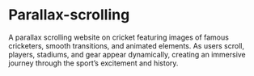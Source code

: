 # Parallax-scrolling
A parallax scrolling website on cricket featuring images of famous cricketers, smooth transitions, and animated elements. As users scroll, players, stadiums, and gear appear dynamically, creating an immersive journey through the sport’s excitement and history.      
